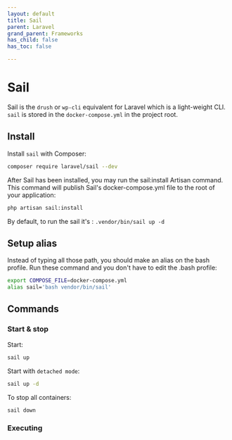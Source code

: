 ```yaml
---
layout: default
title: Sail
parent: Laravel
grand_parent: Frameworks
has_child: false
has_toc: false

---
```

# Sail

Sail is the `drush` or `wp-cli` equivalent for Laravel which is a light-weight CLI. `sail` is stored in the `docker-compose.yml` in the project root.

## Install

Install `sail` with Composer:

```bash
composer require laravel/sail --dev
```

After Sail has been installed, you may run the sail:install Artisan command. This command will publish Sail's docker-compose.yml file to the root of your application:

```bash
php artisan sail:install
```
By default, to run the sail it's : `.vendor/bin/sail up -d`

## Setup alias

Instead of typing all those path, you should make an alias on the bash profile. Run these command and you don't have to edit the .bash profile:

```bash
export COMPOSE_FILE=docker-compose.yml
alias sail='bash vendor/bin/sail'
```

## Commands
### Start & stop
Start: 
```bash
sail up
```

Start with `detached mode`:
```bash
sail up -d
```

To stop all containers:
```bash
sail down
```

### Executing

